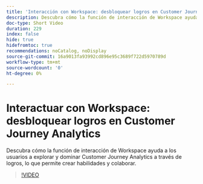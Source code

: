 ```yaml
---
title: 'Interacción con Workspace: desbloquear logros en Customer Journey Analytics'
description: Descubra cómo la función de interacción de Workspace ayuda a los usuarios a explorar y dominar Customer Journey Analytics a través de logros, lo que permite crear habilidades y colaborar.
doc-type: Short Video
duration: 229
index: false
hide: true
hidefromtoc: true
recommendations: noCatalog, noDisplay
source-git-commit: 16a9013fa93992cd896e95c3689f722d5970789d
workflow-type: tm+mt
source-wordcount: '0'
ht-degree: 0%

---
```



# Interactuar con Workspace: desbloquear logros en Customer Journey Analytics

Descubra cómo la función de interacción de Workspace ayuda a los usuarios a explorar y dominar Customer Journey Analytics a través de logros, lo que permite crear habilidades y colaborar.

<!-- 72_S102_3442449_228_gamifying-workspace-unlock-achievements-in-customer-journey-analytics -->
>[!VIDEO](https://video.tv.adobe.com/v/3458360/?learn=on&enablevpops=true)
